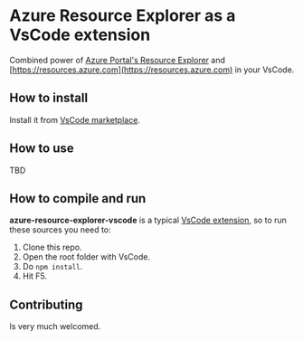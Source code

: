 # Azure Resource Explorer as a VsCode extension

Combined power of [Azure Portal's Resource Explorer](https://portal.azure.com/#view/HubsExtension/ArmExplorerBlade) and [https://resources.azure.com](https://resources.azure.com) in your VsCode.

## How to install

Install it from [VsCode marketplace](https://marketplace.visualstudio.com/items?itemName=az-resource-explorer-vscode.azure-resource-explorer-for-vscode). 

## How to use

TBD

## How to compile and run

**azure-resource-explorer-vscode** is a typical [VsCode extension](https://code.visualstudio.com/api/get-started/your-first-extension), so to run these sources you need to:
1. Clone this repo.
2. Open the root folder with VsCode.
3. Do `npm install`.
4. Hit F5.

## Contributing

Is very much welcomed.
